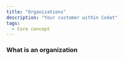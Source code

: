 ```yaml
---
title: "Organizations"
description: "Your customer within Codat"
tags:
  - Core concept
---
```


### What is an organization

